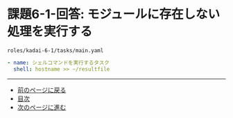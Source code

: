 # 課題6-1-回答: モジュールに存在しない処理を実行する

`roles/kadai-6-1/tasks/main.yaml`

```yaml
- name: シェルコマンドを実行するタスク
  shell: hostname >> ~/resultfile
```

---

- [前のページに戻る](step11.md)
- [目次](README.md)
- [次のページに進む](step12.md)

